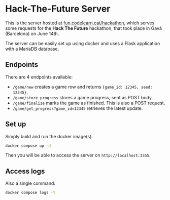 # Hack-The-Future Server

This is the server hosted at [fun.codelearn.cat/hackathon](https://fun.codelearn.cat/hackathon),
which serves some requests for the **Hack The Future** hackathon, that took
place in Gavà (Barcelona) on June 14th.

The server can be easily set up using docker and uses a Flask application with
a MariaDB database.

## Endpoints

There are 4 endpoints available:
- `/game/new` creates a game row and returns `{game_id: 12345, seed: 12345}`.
- `/game/store_progress` stores a game progress, sent as POST body.
- `/game/finalize` marks the game as finished. This is also a POST request.
- `/game/get_progress?game_id=12345` retrieves the latest update.

## Set up

Simply build and run the docker image(s):

```sh
docker compose up -d
```

Then you will be able to access the server on `http://localhost:3555`.

## Access logs

Also a single command:

```sh
docker compose logs -t
```
